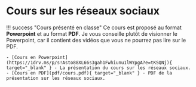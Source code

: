 # Cours sur les réseaux sociaux

!!! success "Cours présenté en classe"
    Ce cours est proposé au format **Powerpoint** et au format **PDF**. Je vous conseille plutôt de visionner le Powerpoint, car il contient des vidéos que vous ne pourrez pas lire sur le PDF.

    - [Cours en Powerpoint](https://1drv.ms/p/s!Asto88XL66s3gah1Fwhiunu1lWYpgA?e=tKSQNj){ target="_blank" } - La présentation du cours sur les réseaux sociaux.
    - [Cours en PDF](pdf/cours.pdf){ target="_blank" } - PDF de la présentation sur les réseaux sociaux.